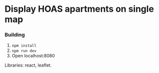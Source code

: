 # Display HOAS apartments on single map

### Building

1. `npm install`
2. `npm run dev`
3. Open localhost:8080

Libraries: react, leaflet.
